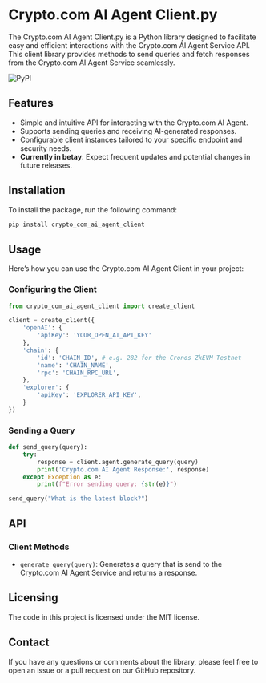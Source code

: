 # Crypto.com AI Agent Client.py

The Crypto.com AI Agent Client.py is a Python library designed to facilitate easy and efficient interactions with the Crypto.com AI Agent Service API. This client library provides methods to send queries and fetch responses from the Crypto.com AI Agent Service seamlessly.

![PyPI](https://img.shields.io/pypi/v/crypto_com_ai_agent_client)

## Features

- Simple and intuitive API for interacting with the Crypto.com AI Agent.
- Supports sending queries and receiving AI-generated responses.
- Configurable client instances tailored to your specific endpoint and security needs.
- **Currently in betay**: Expect frequent updates and potential changes in future releases.

## Installation

To install the package, run the following command:

```bash
pip install crypto_com_ai_agent_client
```

## Usage

Here’s how you can use the Crypto.com AI Agent Client in your project:

### Configuring the Client

```py
from crypto_com_ai_agent_client import create_client

client = create_client({
    'openAI': {
        'apiKey': 'YOUR_OPEN_AI_API_KEY'
    },
    'chain': {
        'id': 'CHAIN_ID', # e.g. 282 for the Cronos ZkEVM Testnet
        'name': 'CHAIN_NAME',
        'rpc': 'CHAIN_RPC_URL',
    },
    'explorer': {
        'apiKey': 'EXPLORER_API_KEY',
    }
})
```

### Sending a Query

```py
def send_query(query):
    try:
        response = client.agent.generate_query(query)
        print('Crypto.com AI Agent Response:', response)
    except Exception as e:
        print(f"Error sending query: {str(e)}")

send_query("What is the latest block?")
```

## API

### Client Methods

- `generate_query(query)`: Generates a query that is send to the Crypto.com AI Agent Service and returns a response.

## Licensing

The code in this project is licensed under the MIT license.

## Contact

If you have any questions or comments about the library, please feel free to open an issue or a pull request on our GitHub repository.
